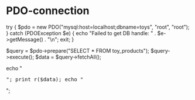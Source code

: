 # PDO-connection

try {
    $pdo = new PDO("mysql:host=localhost;dbname=toys", "root", "root");
} catch (PDOException $e) {
    echo "Failed to get DB handle: " . $e->getMessage() . "\n";
    exit;
}

$query = $pdo->prepare("SELECT * FROM toy_products");
$query->execute();
$data = $query->fetchAll();

echo "<pre>";
print_r($data);
echo "</pre>";
